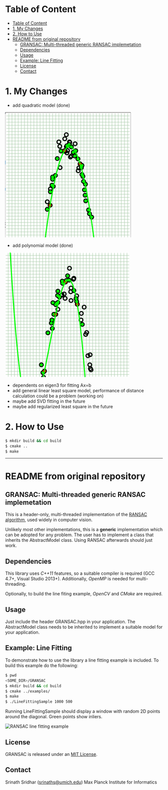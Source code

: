 # Table of Content
- [Table of Content](#table-of-content)
- [1. My Changes](#1-my-changes)
- [2. How to Use](#2-how-to-use)
- [README from original repository](#readme-from-original-repository)
    - [GRANSAC: Multi-threaded generic RANSAC implemetation](#gransac-multi-threaded-generic-ransac-implemetation)
    - [Dependencies](#dependencies)
    - [Usage](#usage)
    - [Example: Line Fitting](#example-line-fitting)
    - [License](#license)
    - [Contact](#contact)

# 1. My Changes
* add quadratic model (done)

![RANSAC quadratic fitting example](./examples/quadratic_fitting.png)

* add polynomial model (done)

![RANSAC polynomial fitting example](./examples/polynomial_fitting.png)

* dependents on eigen3 for fitting Ax=b
* add general linear least square model, performance of distance calculation could be a problem (working on)
* maybe add SVD fitting in the future
* maybe add regularized least square in the future

# 2. How to Use
```bash
$ mkdir build && cd build
$ cmake ..
$ make
```

---
# README from original repository
## GRANSAC: Multi-threaded generic RANSAC implemetation

This is a header-only, multi-threaded implementation of the [RANSAC algorithm](https://en.wikipedia.org/wiki/RANSAC),
used widely in computer vision.

Unlikely most other implementations, this is a **generic** implementation
which can be adopted for any problem. The user has to implement a class that
inherits the AbstractModel class. Using RANSAC afterwards should just work.

## Dependencies

This library uses *C++11* features, so a suitable compiler is required (GCC 4.7+, 
Visual Studio 2013+). Additionally, *OpenMP* is needed for multi-threading.

Optionally, to build the line fiting example, *OpenCV* and *CMake* are required.

## Usage

Just include the header GRANSAC.hpp in your application. The AbstractModel class
needs to be inherited to implement a suitable model for your application.

## Example: Line Fitting

To demonstrate how to use the library a line fitting example is included.
To build this example do the following:

```bash
$ pwd
<SOME_DIR>/GRANSAC
$ mkdir build && cd build
$ cmake ../examples/
$ make
$ ./LineFittingSample 1000 500
```

Running LineFittingSample should display a window with random 2D points around
the diagonal. Green points show inliers.

![RANSAC line fitting example](https://raw.githubusercontent.com/srinath1905/GRANSAC/master/examples/LineFitting.png)

## License

GRANSAC is released under an [MIT License](https://opensource.org/licenses/MIT).

## Contact

Srinath Sridhar (srinaths@umich.edu)
Max Planck Institute for Informatics
